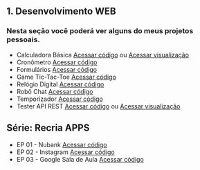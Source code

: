 ## 1. Desenvolvimento WEB
### Nesta seção você poderá ver alguns do meus projetos pessoais. 
- Calculadora Básica [Acessar código](https://github.com/DaniloDCS/WEB/tree/master/Caculator) ou [Acessar visualização](https://codesandbox.io/s/calculadora-basica-7s9z0)
- Cronômetro [Acessar código](https://github.com/DaniloDCS/WEB/tree/master/Stopwatch)
- Formulários [Acessar código](https://github.com/DaniloDCS/WEB/tree/master/Form)
- Game Tic-Tac-Toe [Acessar código](https://github.com/DaniloDCS/WEB/tree/master/TicTacToe)
- Relógio Digital [Acessar código](https://github.com/DaniloDCS/WEB/tree/master/DigitalClock)
- Robô Chat [Acessar código](https://github.com/DaniloDCS/WEB/tree/master/Chat)
- Temporizador [Acessar código](https://github.com/DaniloDCS/WEB/tree/master/Timer)
- Tester API REST [Acessar código](https://github.com/DaniloDCS/WEB/tree/master/TesterApiRest) ou [Acessar visualização](https://codepen.io/danilodcs/pen/wvdbQBJ)

## Série: Recria APPS
- EP 01 - Nubank [Acessar código](https://github.com/DaniloDCS/WEB/tree/master/Nubank)
- EP 02 - Instagram [Acessar código](https://github.com/DaniloDCS/WEB/tree/master/Instagram)
- EP 03 - Google Sala de Aula [Acessar código](https://github.com/DaniloDCS/WEB/tree/master/Classroom)
